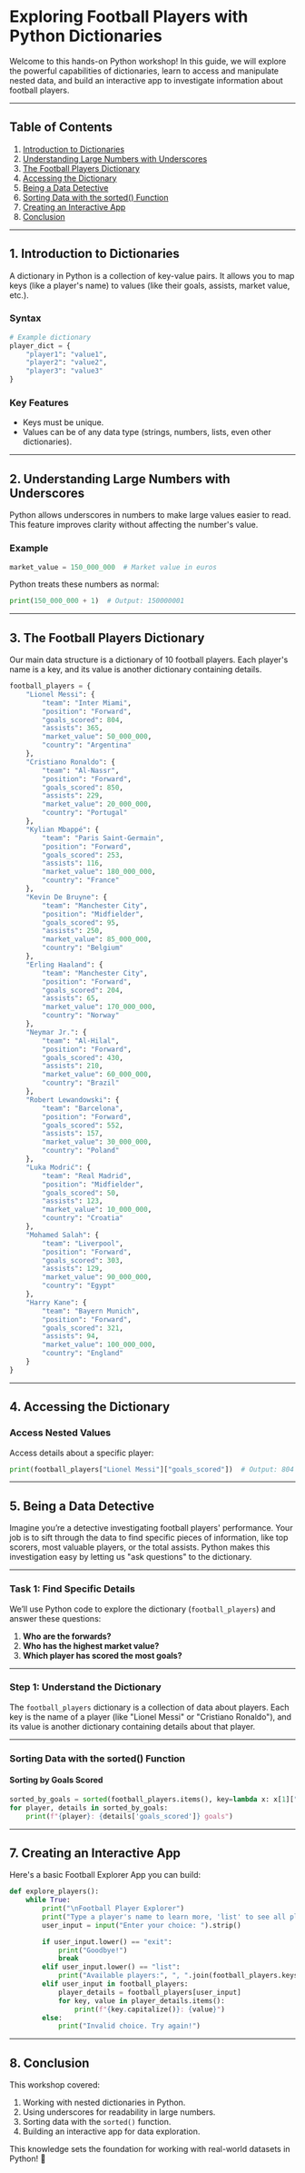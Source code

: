 
# **Exploring Football Players with Python Dictionaries**

Welcome to this hands-on Python workshop! In this guide, we will explore the powerful capabilities of dictionaries, learn to access and manipulate nested data, and build an interactive app to investigate information about football players.

---

## **Table of Contents**
1. [Introduction to Dictionaries](#1-introduction-to-dictionaries)
2. [Understanding Large Numbers with Underscores](#2-understanding-large-numbers-with-underscores)
3. [The Football Players Dictionary](#3-the-football-players-dictionary)
4. [Accessing the Dictionary](#4-accessing-the-dictionary)
5. [Being a Data Detective](#5-being-a-data-detective)
6. [Sorting Data with the sorted() Function](#6-sorting-data-with-the-sorted-function)
7. [Creating an Interactive App](#7-creating-an-interactive-app)
8. [Conclusion](#8-conclusion)

---

## **1. Introduction to Dictionaries**

A dictionary in Python is a collection of key-value pairs. It allows you to map keys (like a player's name) to values (like their goals, assists, market value, etc.).

### **Syntax**
```python
# Example dictionary
player_dict = {
    "player1": "value1",
    "player2": "value2",
    "player3": "value3"
}
```

### **Key Features**
- Keys must be unique.
- Values can be of any data type (strings, numbers, lists, even other dictionaries).

---

## **2. Understanding Large Numbers with Underscores**

Python allows underscores in numbers to make large values easier to read. This feature improves clarity without affecting the number's value.

### **Example**
```python
market_value = 150_000_000  # Market value in euros
```

Python treats these numbers as normal:
```python
print(150_000_000 + 1)  # Output: 150000001
```

---

## **3. The Football Players Dictionary**

Our main data structure is a dictionary of 10 football players. Each player's name is a key, and its value is another dictionary containing details.

```python
football_players = {
    "Lionel Messi": {
        "team": "Inter Miami",
        "position": "Forward",
        "goals_scored": 804,
        "assists": 365,
        "market_value": 50_000_000,
        "country": "Argentina"
    },
    "Cristiano Ronaldo": {
        "team": "Al-Nassr",
        "position": "Forward",
        "goals_scored": 850,
        "assists": 229,
        "market_value": 20_000_000,
        "country": "Portugal"
    },
    "Kylian Mbappé": {
        "team": "Paris Saint-Germain",
        "position": "Forward",
        "goals_scored": 253,
        "assists": 116,
        "market_value": 180_000_000,
        "country": "France"
    },
    "Kevin De Bruyne": {
        "team": "Manchester City",
        "position": "Midfielder",
        "goals_scored": 95,
        "assists": 250,
        "market_value": 85_000_000,
        "country": "Belgium"
    },
    "Erling Haaland": {
        "team": "Manchester City",
        "position": "Forward",
        "goals_scored": 204,
        "assists": 65,
        "market_value": 170_000_000,
        "country": "Norway"
    },
    "Neymar Jr.": {
        "team": "Al-Hilal",
        "position": "Forward",
        "goals_scored": 430,
        "assists": 210,
        "market_value": 60_000_000,
        "country": "Brazil"
    },
    "Robert Lewandowski": {
        "team": "Barcelona",
        "position": "Forward",
        "goals_scored": 552,
        "assists": 157,
        "market_value": 30_000_000,
        "country": "Poland"
    },
    "Luka Modrić": {
        "team": "Real Madrid",
        "position": "Midfielder",
        "goals_scored": 50,
        "assists": 123,
        "market_value": 10_000_000,
        "country": "Croatia"
    },
    "Mohamed Salah": {
        "team": "Liverpool",
        "position": "Forward",
        "goals_scored": 303,
        "assists": 129,
        "market_value": 90_000_000,
        "country": "Egypt"
    },
    "Harry Kane": {
        "team": "Bayern Munich",
        "position": "Forward",
        "goals_scored": 321,
        "assists": 94,
        "market_value": 100_000_000,
        "country": "England"
    }
}
```

---

## **4. Accessing the Dictionary**

### **Access Nested Values**
Access details about a specific player:
```python
print(football_players["Lionel Messi"]["goals_scored"])  # Output: 804
```

---

## **5. Being a Data Detective**

Imagine you’re a detective investigating football players' performance. Your job is to sift through the data to find specific pieces of information, like top scorers, most valuable players, or the total assists. Python makes this investigation easy by letting us "ask questions" to the dictionary.

---

### **Task 1: Find Specific Details**

We’ll use Python code to explore the dictionary (`football_players`) and answer these questions:

1. **Who are the forwards?**
2. **Who has the highest market value?**
3. **Which player has scored the most goals?**

---

### **Step 1: Understand the Dictionary**

The `football_players` dictionary is a collection of data about players. Each key is the name of a player (like "Lionel Messi" or "Cristiano Ronaldo"), and its value is another dictionary containing details about that player.

---

### **Sorting Data with the sorted() Function**

#### **Sorting by Goals Scored**
```python
sorted_by_goals = sorted(football_players.items(), key=lambda x: x[1]["goals_scored"], reverse=True)
for player, details in sorted_by_goals:
    print(f"{player}: {details['goals_scored']} goals")
```

---

## **7. Creating an Interactive App**

Here's a basic Football Explorer App you can build:

```python
def explore_players():
    while True:
        print("\nFootball Player Explorer")
        print("Type a player's name to learn more, 'list' to see all players, or 'exit' to quit.")
        user_input = input("Enter your choice: ").strip()

        if user_input.lower() == "exit":
            print("Goodbye!")
            break
        elif user_input.lower() == "list":
            print("Available players:", ", ".join(football_players.keys()))
        elif user_input in football_players:
            player_details = football_players[user_input]
            for key, value in player_details.items():
                print(f"{key.capitalize()}: {value}")
        else:
            print("Invalid choice. Try again!")
```

---

## **8. Conclusion**

This workshop covered:
1. Working with nested dictionaries in Python.
2. Using underscores for readability in large numbers.
3. Sorting data with the `sorted()` function.
4. Building an interactive app for data exploration.

This knowledge sets the foundation for working with real-world datasets in Python! 🎉
